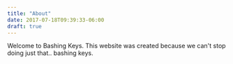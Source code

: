 ```yaml
---
title: "About"
date: 2017-07-18T09:39:33-06:00
draft: true
---
```

Welcome to Bashing Keys. This website was created because we can't stop doing just that.. bashing keys.
